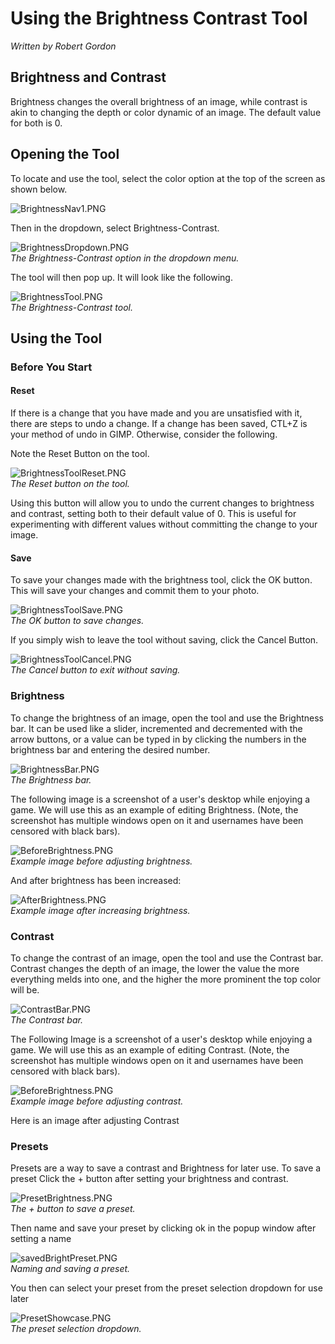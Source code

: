# Using the Brightness Contrast Tool

*Written by Robert Gordon*

## Brightness and Contrast 
Brightness changes the overall brightness of an image, while contrast is akin to changing the depth or color dynamic of an image. The default value for both is 0.

## Opening the Tool 

To locate and use the tool, select the color option at the top of the screen as shown below.

![BrightnessNav1.PNG](../images/BrightnessNav1.PNG)

Then in the dropdown, select Brightness-Contrast.

![BrightnessDropdown.PNG](../images/BrightnessDropdown.PNG)
<br/>*The Brightness-Contrast option in the dropdown menu.*

The tool will then pop up. It will look like the following.

![BrightnessTool.PNG](../images/BrightnessTool.PNG)
<br/>*The Brightness-Contrast tool.*

## Using the Tool 

### Before You Start 

#### Reset
If there is a change that you have made and you are unsatisfied with it, there are steps to undo a change. If a change has been saved, CTL+Z is your method of undo in GIMP. Otherwise, consider the following. 

Note the Reset Button on the tool.

![BrightnessToolReset.PNG](../images/BrightnessToolReset.PNG)
<br/>*The Reset button on the tool.*

Using this button will allow you to undo the current changes to brightness and contrast, setting both to their default value of 0. This is useful for experimenting with different values without committing the change to your image. 

#### Save

To save your changes made with the brightness tool, click the OK button. This will save your changes and commit them to your photo.

![BrightnessToolSave.PNG](../images/BrightnessToolSave.PNG)
<br/>*The OK button to save changes.*

If you simply wish to leave the tool without saving, click the Cancel Button.

![BrightnessToolCancel.PNG](../images/BrightnessToolCancel.PNG)
<br/>*The Cancel button to exit without saving.*

### Brightness 

To change the brightness of an image, open the tool and use the Brightness bar. It can be used like a slider, incremented and decremented with the arrow buttons, or a value can be typed in by clicking the numbers in the brightness bar and entering the desired number.

![BrightnessBar.PNG](../images/BrightnessBar.PNG)
<br/>*The Brightness bar.*

The following image is a screenshot of a user's desktop while enjoying a game. We will use this as an example of editing Brightness. (Note, the screenshot has multiple windows open on it and usernames have been censored with black bars).

![BeforeBrightness.PNG](../images/BeforeBrightness.PNG)
<br/>*Example image before adjusting brightness.*

And after brightness has been increased:

![AfterBrightness.PNG](../images/AfterBrightness.PNG)
<br/>*Example image after increasing brightness.*

### Contrast

To change the contrast of an image, open the tool and use the Contrast bar. Contrast changes the depth of an image, the lower the value the more everything melds into one, and the higher the more prominent the top color will be. 

![ContrastBar.PNG](../images/ContrastBar.PNG)
<br/>*The Contrast bar.*

The Following Image is a screenshot of a user's desktop while enjoying a game. We will use this as an example of editing Contrast.  (Note, the screenshot has multiple windows open on it and usernames have been censored with black bars).

![BeforeBrightness.PNG](../images/BeforeBrightness.PNG)
<br/>*Example image before adjusting contrast.*

Here is an image after adjusting Contrast 


### Presets 

Presets are a way to save a contrast and Brightness for later use. To save a preset Click the + button after setting your brightness and contrast. 

![PresetBrightness.PNG](../images/PresetBrightness.PNG)
<br/>*The + button to save a preset.*

Then name and save your preset by clicking ok in the popup window after setting a name 

![savedBrightPreset.PNG](../images/savedBrightPreset.PNG)
<br/>*Naming and saving a preset.*

You then can select your preset from the preset selection dropdown for use later

![PresetShowcase.PNG](../images/PresetShowcase.PNG)
<br/>*The preset selection dropdown.*

